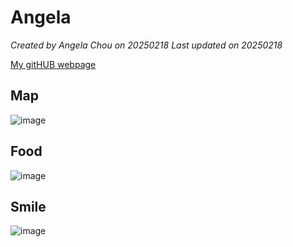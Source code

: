 # Angela

*Created by Angela Chou on 20250218 Last updated on 20250218*

[My gitHUB webpage](https://mingxuanchou.github.io/mingxuanchou.githyb.io/)

## Map
![image](https://github.com/user-attachments/assets/3904a3ef-f63b-4f84-9eca-f15c8e8b8e7b)

## Food
![image](https://github.com/user-attachments/assets/dd6787dd-bc61-41d6-93d5-48b03d03b593)

## Smile

![image](https://github.com/user-attachments/assets/caefdba6-b7c3-4854-a6e5-369daf59a170)

